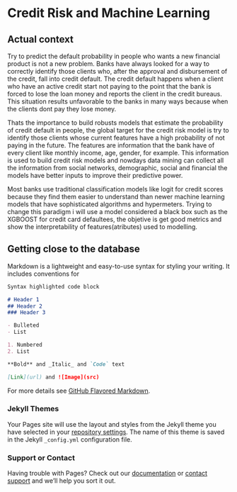 # Credit Risk and Machine Learning

## Actual context
Try to predict the default probability in people who wants a new financial product is not a new problem. Banks have always looked for a way to correctly identify those clients who, after the approval and disbursement of the credit, fall into credit default. The credit default happens when a client who have an active credit start not paying  to the point that the bank is forced to lose the loan money and reports the client in the credit bureaus. This situation results unfavorable to the banks in many ways because when the clients dont pay they lose money.

Thats the importance to build robusts models that estimate the probability of credit default in people, the global target for the credit risk model is try to identify those clients whose current features have a high probability of not paying in the future. The features are information that the bank have of every client like monthly income, age, gender, for example. This information is used to build credit risk models and nowdays data mining can collect all the information from social networks, demographic, social and financial the models have better inputs to improve their predictive power.

Most banks use traditional classification models like logit for credit scores because they find them easier to understand than newer machine learning models that have sophisticated algorithms and hypermeters. Trying to change this paradigm i will use a model considered a black box such as the XGBOOST for credit card defaultees, the objetive is get good metrics and show the interpretability of features(atributes) used to modelling.

## Getting close to the database

Markdown is a lightweight and easy-to-use syntax for styling your writing. It includes conventions for

```markdown
Syntax highlighted code block

# Header 1
## Header 2
### Header 3

- Bulleted
- List

1. Numbered
2. List

**Bold** and _Italic_ and `Code` text

[Link](url) and ![Image](src)
```

For more details see [GitHub Flavored Markdown](https://guides.github.com/features/mastering-markdown/).

### Jekyll Themes

Your Pages site will use the layout and styles from the Jekyll theme you have selected in your [repository settings](https://github.com/eortiz14/Project-4-Capstone/settings/pages). The name of this theme is saved in the Jekyll `_config.yml` configuration file.

### Support or Contact

Having trouble with Pages? Check out our [documentation](https://docs.github.com/categories/github-pages-basics/) or [contact support](https://support.github.com/contact) and we’ll help you sort it out.

